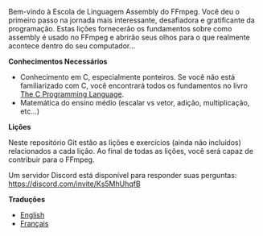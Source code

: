 Bem-vindo à Escola de Linguagem Assembly do FFmpeg. Você deu o primeiro passo na jornada mais interessante, desafiadora e gratificante da programação. Estas lições fornecerão os fundamentos sobre como assembly é usado no FFmpeg e abrirão seus olhos para o que realmente acontece dentro do seu computador...

**Conhecimentos Necessários**

* Conhecimento em C, especialmente ponteiros. Se você não está familiarizado com C, você encontrará todos os fundamentos no livro [The C Programming Language](https://en.wikipedia.org/wiki/The_C_Programming_Language).
* Matemática do ensino médio (escalar vs vetor, adição, multiplicação, etc...)

**Lições**

Neste repositório Git estão as lições e exercícios (ainda não incluídos) relacionados a cada lição. Ao final de todas as lições, você será capaz de contribuir para o FFmpeg.

Um servidor Discord está disponível para responder suas perguntas:
https://discord.com/invite/Ks5MhUhqfB

**Traduções**

* [English](./README.md)
* [Français](./README.fr.md)